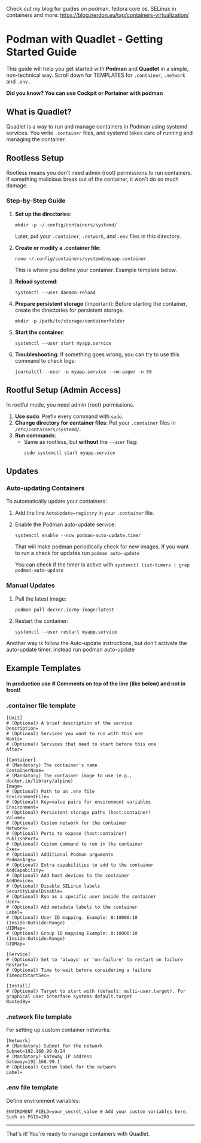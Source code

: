 Check out my blog for guides on podman, fedora core os, SELinux in containers and more: https://blog.nerdon.eu/tag/containers-virtualization/

# Podman with Quadlet - Getting Started Guide

This guide will help you get started with **Podman** and **Quadlet** in a simple, non-technical way. Scroll down for TEMPLATES for `.container`, `.network` and `.env` .

**Did you know? You can use Cockpit or Portainer with podman**

## What is Quadlet?

Quadlet is a way to run and manage containers in Podman using systemd services. You write `.container` files, and systemd takes care of running and managing the container.

## Rootless Setup

Rootless means you don't need admin (root) permissions to run containers. If something malicious break out of the container, it won't do so much damage.

### Step-by-Step Guide

1. **Set up the directories**:
   ```
   mkdir -p ~/.config/containers/systemd/
   ```
   Later, put your `.container`, `.network`, and `.env` files in this directory.

2. **Create or modify a .container file**:
   ```
   nano ~/.config/containers/systemd/myapp.container
   ```
   This is where you define your container. Example template below.

3. **Reload systemd**:
   ```
   systemctl --user daemon-reload
   ```

4. **Prepare persistent storage** (important):
   Before starting the container, create the directories for persistent storage.
   ```
   mkdir -p /path/to/storage/containerfolder
   ```

5. **Start the container**:
   ```
   systemctl --user start myapp.service
   ```

6. **Troubleshooting**:
   If something goes wrong, you can try to use this command to check logs:
   ```
   journalctl --user -u myapp.service --no-pager -n 50
   ```

## Rootful Setup (Admin Access)

In rootful mode, you need admin (root) permissions.

1. **Use sudo**: Prefix every command with `sudo`.
2. **Change directory for container files**: Put your `.container` files in `/etc/containers/systemd/`.
3. **Run commands**:
   - Same as rootless, but **without** the `--user` flag:
     ```
     sudo systemctl start myapp.service
     ```

## Updates

### Auto-updating Containers

To automatically update your containers:

1. Add the line `AutoUpdate=registry` in your `.container` file.
2. Enable the Podman auto-update service:
   ```
   systemctl enable --now podman-auto-update.timer
   ```
   That will make podman periodically check for new images. If you want to run a check for updates run ``` podman auto-update ```

   You can check if the timer is active with ``` systemctl list-timers | grep podman-auto-update ```

### Manual Updates

1. Pull the latest image:
   ```
   podman pull docker.io/my-image:latest
   ```
2. Restart the container:
   ```
   systemctl --user restart myapp.service
   ```

Another way is follow the Auto-update instructions, but don't activate the auto-update timer, instead run podman auto-update

## Example Templates

#### In production use # Comments on top of the line (like below) and not in front!

### .container file template

```
[Unit]
# (Optional) A brief description of the service
Description=
# (Optional) Services you want to run with this one
Wants=
# (Optional) Services that need to start before this one
After=

[Container]
# (Mandatory) The container's name
ContainerName=
# (Mandatory) The container image to use (e.g., docker.io/library/alpine)
Image=
# (Optional) Path to an .env file
EnvironmentFile=
# (Optional) Key=value pairs for environment variables
Environment=
# (Optional) Persistent storage paths (host:container)
Volume=
# (Optional) Custom network for the container
Network=
# (Optional) Ports to expose (host:container)
PublishPort=
# (Optional) Custom command to run in the container
Exec=
# (Optional) Additional Podman arguments
PodmanArgs=
# (Optional) Extra capabilities to add to the container
AddCapability=
# (Optional) Add host devices to the container
AddDevice=
# (Optional) Disable SELinux labels
SecurityLabelDisable=
# (Optional) Run as a specific user inside the container
User=
# (Optional) Add metadata labels to the container
Label=
# (Optional) User ID mapping. Example: 0:10000:10 (Inside:Outside:Range)
UIDMap=
# (Optional) Group ID mapping Example: 0:10000:10 (Inside:Outside:Range)
GIDMap=

[Service]
# (Optional) Set to 'always' or 'on-failure' to restart on failure
Restart=
# (Optional) Time to wait before considering a failure
TimeoutStartSec=

[Install]
# (Optional) Target to start with (default: multi-user.target). For graphical user interface systems default.target
WantedBy=
```

### .network file template

For setting up custom container networks:

```
[Network]
# (Mandatory) Subnet for the network
Subnet=192.168.99.0/24  
# (Mandatory) Gateway IP address
Gateway=192.168.99.1    
# (Optional) Custom label for the network
Label=              
```

### .env file template

Define environment variables:

```
ENVIROMENT_FIELD=your_secret_value # Add your custom variables here. Such as PGID=200
```

---

That's it! You're ready to manage containers with Quadlet.
